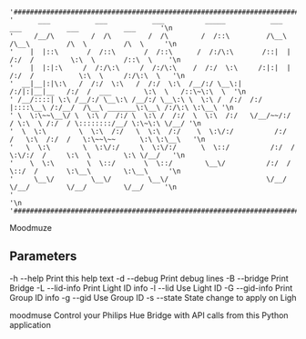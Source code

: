 ```
'##################################################################################################################'\n
'      ___           ___           ___          _____           ___           ___           ___           ___      '\n
'     /__/\         /  /\         /  /\        /  /::\         /\__\         /\__\         /\  \         /\  \     '\n
'    |  |::\       /  /::\       /  /::\      /  /:/\:\       /::|  |       /:/  /         \:\  \       /::\  \    '\n
'    |  |:|:\     /  /:/\:\     /  /:/\:\    /  /:/  \:\     /:|:|  |      /:/  /           \:\  \     /:/\:\  \   '\n
'  __|__|:|\:\   /  /:/  \:\   /  /:/  \:\  /__/:/ \__\:|   /:/|:|__|__   /:/  /  ___        \:\  \   /::\~\:\  \  '\n
' /__/::::| \:\ /__/:/ \__\:\ /__/:/ \__\:\ \  \:\ /  /:/  /:/ |::::\__\ /:/__/  /\__\ _______\:\__\ /:/\:\ \:\__\ '\n
' \  \:\~~\__\/ \  \:\ /  /:/ \  \:\ /  /:/  \  \:\  /:/   \/__/~~/:/  / \:\  \ /:/  / \::::::::/__/ \:\~\:\ \/__/ '\n
'  \  \:\        \  \:\  /:/   \  \:\  /:/    \  \:\/:/          /:/  /   \:\  /:/  /   \:\~~\~~      \:\ \:\__\   '\n
'   \  \:\        \  \:\/:/     \  \:\/:/      \  \::/          /:/  /     \:\/:/  /     \:\  \        \:\ \/__/   '\n
'    \  \:\        \  \::/       \  \::/        \__\/          /:/  /       \::/  /       \:\__\        \:\__\     '\n
'     \__\/         \__\/         \__\/                        \/__/         \/__/         \/__/         \/__/     '\n
'                                                                                                                  '\n
'##################################################################################################################'\n
```
Moodmuze

Parameters
----------
 -h --help         Print this help text
 -d --debug        Print debug lines
 -B --bridge       Print Bridge
 -L --lid-info     Print Light ID info
 -l --lid          Use Light ID
 -G --gid-info     Print Group ID info
 -g --gid          Use Group ID
 -s --state        State change to apply on Ligh

moodmuse
Control your Philips Hue Bridge with API calls from this Python application
